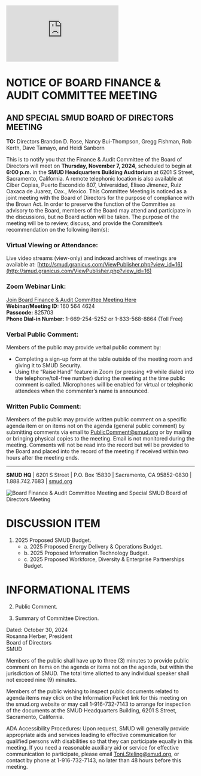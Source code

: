 <!-- Page 1 -->
![SMUD Notice](https://smud.granicus.com/ViewPublisher.php?view_id=16)

# NOTICE OF BOARD FINANCE & AUDIT COMMITTEE MEETING
## AND SPECIAL SMUD BOARD OF DIRECTORS MEETING

**TO:** Directors Brandon D. Rose, Nancy Bui-Thompson, Gregg Fishman, Rob Kerth, Dave Tamayo, and Heidi Sanborn

This is to notify you that the Finance & Audit Committee of the Board of Directors will meet on **Thursday, November 7, 2024**, scheduled to begin at **6:00 p.m.** in the **SMUD Headquarters Building Auditorium** at 6201 S Street, Sacramento, California. A remote telephonic location is also available at Ciber Copias, Puerto Escondido 807, Universidad, Eliseo Jimenez, Ruiz Oaxaca de Juarez, Oax., Mexico. This Committee Meeting is noticed as a joint meeting with the Board of Directors for the purpose of compliance with the Brown Act. In order to preserve the function of the Committee as advisory to the Board, members of the Board may attend and participate in the discussions, but no Board action will be taken. The purpose of the meeting will be to review, discuss, and provide the Committee’s recommendation on the following item(s):

### Virtual Viewing or Attendance:
Live video streams (view-only) and indexed archives of meetings are available at: [http://smud.granicus.com/ViewPublisher.php?view_id=16](http://smud.granicus.com/ViewPublisher.php?view_id=16)

### Zoom Webinar Link: 
[Join Board Finance & Audit Committee Meeting Here](https://smud.granicus.com/ViewPublisher.php?view_id=16)  
**Webinar/Meeting ID:** 160 564 4624  
**Passcode:** 825703  
**Phone Dial-in Number:** 1-669-254-5252 or 1-833-568-8864 (Toll Free)

### Verbal Public Comment:
Members of the public may provide verbal public comment by:
- Completing a sign-up form at the table outside of the meeting room and giving it to SMUD Security.
- Using the “Raise Hand” feature in Zoom (or pressing *9 while dialed into the telephone/toll-free number) during the meeting at the time public comment is called. Microphones will be enabled for virtual or telephonic attendees when the commenter’s name is announced.

### Written Public Comment:
Members of the public may provide written public comment on a specific agenda item or on items not on the agenda (general public comment) by submitting comments via email to [PublicComment@smud.org](mailto:PublicComment@smud.org) or by mailing or bringing physical copies to the meeting. Email is not monitored during the meeting. Comments will not be read into the record but will be provided to the Board and placed into the record of the meeting if received within two hours after the meeting ends.

---

**SMUD HQ** | 6201 S Street | P.O. Box 15830 | Sacramento, CA 95852-0830 | 1.888.742.7683 | [smud.org](http://smud.org)
<!-- Page 2 -->
![Board Finance & Audit Committee Meeting and Special SMUD Board of Directors Meeting](https://via.placeholder.com/993x768.png?text=Board+Finance+%26+Audit+Committee+Meeting+and+Special+SMUD+Board+of+Directors+Meeting)

# DISCUSSION ITEM

1. 2025 Proposed SMUD Budget.
   - a. 2025 Proposed Energy Delivery & Operations Budget.
   - b. 2025 Proposed Information Technology Budget.
   - c. 2025 Proposed Workforce, Diversity & Enterprise Partnerships Budget.

# INFORMATIONAL ITEMS

2. Public Comment.

3. Summary of Committee Direction.

Dated: October 30, 2024  
Rosanna Herber, President  
Board of Directors  
SMUD  

Members of the public shall have up to three (3) minutes to provide public comment on items on the agenda or items not on the agenda, but within the jurisdiction of SMUD. The total time allotted to any individual speaker shall not exceed nine (9) minutes.

Members of the public wishing to inspect public documents related to agenda items may click on the Information Packet link for this meeting on the smud.org website or may call 1-916-732-7143 to arrange for inspection of the documents at the SMUD Headquarters Building, 6201 S Street, Sacramento, California.

ADA Accessibility Procedures: Upon request, SMUD will generally provide appropriate aids and services leading to effective communication for qualified persons with disabilities so that they can participate equally in this meeting. If you need a reasonable auxiliary aid or service for effective communication to participate, please email Toni.Steling@smud.org, or contact by phone at 1-916-732-7143, no later than 48 hours before this meeting.

